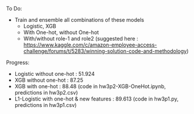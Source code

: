 To Do:

* Train and ensemble all combinations of these models
    - Logistic, XGB
    - With One-hot, without One-hot
    - With/without role-1 and role2 (suggested here : https://www.kaggle.com/c/amazon-employee-access-challenge/forums/t/5283/winning-solution-code-and-methodology)

Progress:

* Logistic without one-hot : 51.924
* XGB without one-hot : 87.25
* XGB with one-hot : 88.48 (code in hw3p2-XGB-OneHot.ipynb, predictions in hw3p2.csv)
* L1-Logistic with one-hot & new features : 89.613 (code in hw3p1.py, predictions in hw3p1.csv)
